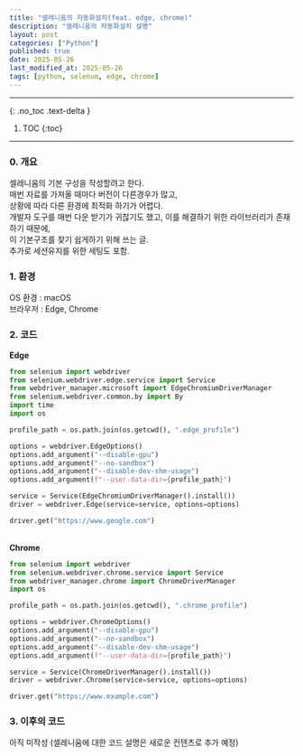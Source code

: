 ```yaml
---
title: "셀레니움의 자동화설치(feat. edge, chrome)"
description: "셀레니움의 자동화설치 설명"
layout: post
categories: ["Python"]
published: true
date: 2025-05-26
last_modified_at: 2025-05-26
tags: [python, selenum, edge, chrome]
---
```

---
{: .no_toc .text-delta }

1. TOC
{:toc}
---

<!-- 글의 제목은 ##
    나머지 큰 제목은 ###
    이후 나머지는 3개이상 -->

### 0. 개요
셀레니움의 기본 구성을 작성할려고 한다.<br>
매번 자료를 가져올 때마다 버전이 다른경우가 많고,<br>
상황에 따라 다른 환경에 최적화 하기가 어렵다.<br>
개발자 도구를 매번 다운 받기가 귀찮기도 했고, 이를 해결하기 위한 라이브러리가 존재하기 때문에,<br>
이 기본구조를 찾기 쉽게하기 위해 쓰는 글.<br>
추가로 세션유지를 위한 세팅도 포함.<br>

### 1. 환경
OS 환경 : macOS<br>
브라우저 : Edge, Chrome<br>

### 2. 코드

<b>Edge</b>
<br>

```python
from selenium import webdriver
from selenium.webdriver.edge.service import Service
from webdriver_manager.microsoft import EdgeChromiumDriverManager
from selenium.webdriver.common.by import By
import time
import os

profile_path = os.path.join(os.getcwd(), ".edge_profile")

options = webdriver.EdgeOptions()
options.add_argument("--disable-gpu")
options.add_argument("--no-sandbox")
options.add_argument("--disable-dev-shm-usage")
options.add_argument(f"--user-data-dir={profile_path}")

service = Service(EdgeChromiumDriverManager().install())
driver = webdriver.Edge(service=service, options=options)

driver.get("https://www.google.com")
```
<br>
<b>Chrome</b>
<br>

```python
from selenium import webdriver
from selenium.webdriver.chrome.service import Service
from webdriver_manager.chrome import ChromeDriverManager
import os

profile_path = os.path.join(os.getcwd(), ".chrome_profile")

options = webdriver.ChromeOptions()
options.add_argument("--disable-gpu")
options.add_argument("--no-sandbox")
options.add_argument("--disable-dev-shm-usage")
options.add_argument(f"--user-data-dir={profile_path}")

service = Service(ChromeDriverManager().install())
driver = webdriver.Chrome(service=service, options=options)

driver.get("https://www.example.com")
```

### 3. 이후의 코드
아직 미작성 (셀레니움에 대한 코드 설명은 새로운 컨텐츠로 추가 예정)